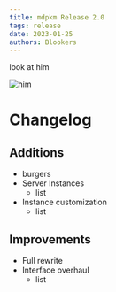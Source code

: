 ```yaml
---
title: mdpkm Release 2.0
tags: release
date: 2023-01-25
authors: Blookers
---
```


look at him

![him](https://media.discordapp.net/attachments/745938643499352154/1064949430844915732/this_yea.gif)

# Changelog
## Additions
- burgers
- Server Instances
  - list
- Instance customization
  - list

## Improvements
- Full rewrite
- Interface overhaul
  - list